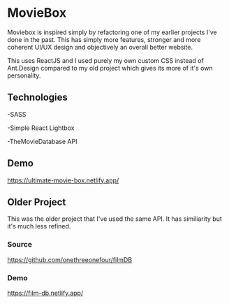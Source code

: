 # MovieBox 
Moviebox is inspired simply by refactoring one of my earlier projects I've done in the past. This has simply more features, stronger and more coherent UI/UX design and objectively an overall better website.

This uses ReactJS and I used purely my own custom CSS instead of Ant.Design compared to my old project which gives its more of it's own personality.

## Technologies 
-SASS

-Simple React Lightbox

-TheMovieDatabase API

## Demo

https://ultimate-movie-box.netlify.app/

## Older Project 
This was the older project that I've used the same API. It has similiarity but it's much less refined.

### Source
https://github.com/onethreeonefour/filmDB

### Demo
https://film-db.netlify.app/
